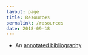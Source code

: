```yaml
---
layout: page
title: Resources
permalink: /resources
date: 2018-09-18
---
```


* An [annotated bibliography](/resources/bibliography)

